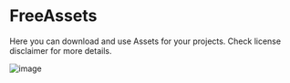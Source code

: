 # FreeAssets


Here you can download and use Assets for your projects.
Check license disclaimer for more details.

![image](https://user-images.githubusercontent.com/117072680/201665085-33247f9d-8fb6-4c4b-9aad-0c02293fc6b8.png)
